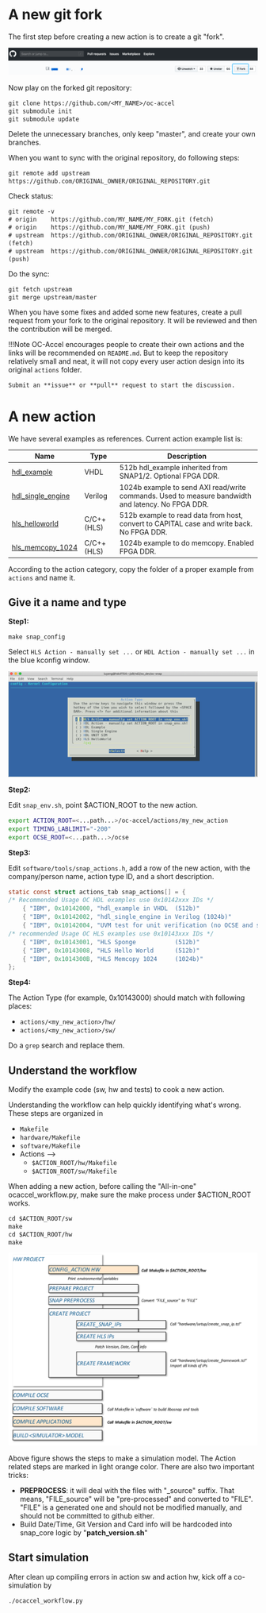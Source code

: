 # A new git fork

The first step before creating a new action is to create a git "fork".

![fork](pictures/3-fork.png)

Now play on the forked git repository:
```
git clone https://github.com/<MY_NAME>/oc-accel
git submodule init
git submodule update
```

Delete the unnecessary branches, only keep "master", and create your own branches.

When you want to sync with the original repository, do following steps:

```
git remote add upstream https://github.com/ORIGINAL_OWNER/ORIGINAL_REPOSITORY.git
```

Check status:
```
git remote -v
# origin    https://github.com/MY_NAME/MY_FORK.git (fetch)
# origin    https://github.com/MY_NAME/MY_FORK.git (push)
# upstream  https://github.com/ORIGINAL_OWNER/ORIGINAL_REPOSITORY.git (fetch)
# upstream  https://github.com/ORIGINAL_OWNER/ORIGINAL_REPOSITORY.git (push)
```

Do the sync:
```
git fetch upstream
git merge upstream/master
```

When you have some fixes and added some new features, create a pull request from your fork to the original repository. It will be reviewed and then the contribution will be merged.

!!!Note
    OC-Accel encourages people to create their own actions and the links will be recommended on `README.md`. But to keep the repository relatively small and neat, it will not copy every user action design into its original `actions` folder.

    Submit an **issue** or **pull** request to start the discussion.


# A new action

We have several examples as references. Current action example list is:

| Name | Type | Description |
|------|--------|-------------|
|[hdl_example] | VHDL | 512b hdl_example inherited from SNAP1/2. Optional FPGA DDR.|
|[hdl_single_engine] | Verilog | 1024b example to send AXI read/write commands. Used to measure bandwidth and latency. No FPGA DDR.|
|[hls_helloworld] | C/C++(HLS) | 512b example to read data from host, convert to CAPITAL case and write back. No FPGA DDR.|
|[hls_memcopy_1024] | C/C++(HLS) | 1024b example to do memcopy. Enabled FPGA DDR. |


[hdl_example]: ../../actions-doc/hdl_example/
[hdl_single_engine]: ../../actions-doc/hdl_single_engine/
[hls_helloworld]: ../../actions-doc/hls_helloworld/
[hls_memcopy_1024]: ../../actions-doc/hls_memcopy_1024/

According to the action category, copy the folder of a proper example from `actions` and name it.

## Give it a name and type

**Step1:**

```
make snap_config
```
Select `HLS Action - manually set ...` or `HDL Action - manually set ...` in the blue kconfig window.

![kconfig-name](pictures/3-kconfig-name.png)


**Step2:**

Edit `snap_env.sh`, point $ACTION_ROOT to the new action.

``` bash
export ACTION_ROOT=<...path...>/oc-accel/actions/my_new_action
export TIMING_LABLIMIT="-200"
export OCSE_ROOT=<...path...>/ocse
```

**Step3:**

Edit `software/tools/snap_actions.h`, add a row of the new action, with the company/person name, action type ID, and a short description.

``` C
static const struct actions_tab snap_actions[] = {
/* Recommended Usage OC HDL examples use 0x10142xxx IDs */
    { "IBM", 0x10142000, "hdl_example in VHDL  (512b)"                           },
    { "IBM", 0x10142002, "hdl_single_engine in Verilog (1024b)"                  },
    { "IBM", 0x10142004, "UVM test for unit verification (no OCSE and software)" },
/* recommended Usage OC HLS examples use 0x10143xxx IDs */
    { "IBM", 0x10143001, "HLS Sponge           (512b)"                           },
    { "IBM", 0x10143008, "HLS Hello World      (512b)"                           },
    { "IBM", 0x1014300B, "HLS Memcopy 1024     (1024b)"                          },
};
```

**Step4:**

The Action Type (for example, 0x10143000) should match with following places:

* `actions/<my_new_action>/hw/`
* `actions/<my_new_action>/sw/`

Do a `grep` search and replace them.


## Understand the workflow

Modify the example code (sw, hw and tests) to cook a new action.

Understanding the workflow can help quickly identifying what's wrong. These steps are organized in

* `Makefile`
* `hardware/Makefile`
* `software/Makefile`
* Actions -->
    * `$ACTION_ROOT/hw/Makefile`
    * `$ACTION_ROOT/sw/Makefile`

When adding a new action, before calling the "All-in-one" ocaccel_workflow.py, make sure the make process under $ACTION_ROOT works.
```
cd $ACTION_ROOT/sw
make
cd $ACTION_ROOT/hw
make
```

![workflow](pictures/3-workflow.svg)

Above figure shows the steps to make a simulation model. The Action related steps are marked in light orange color. There are also two important tricks:

* **PREPROCESS**: it will deal with the files with "_source" suffix. That means, "FILE_source" will be "pre-processed" and converted to "FILE". "FILE" is a generated one and should not be modified manually, and should not be committed to github either.
* Build Date/Time, Git Version and Card info will be hardcoded into snap_core logic by "**patch_version.sh**"

## Start simulation
After clean up compiling errors in action sw and action hw, kick off a co-simulation by

```
./ocaccel_workflow.py
```

